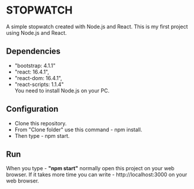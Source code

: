 # STOPWATCH
A simple stopwatch created with Node.js and React. This is my first project using Node.js and React.

## Dependencies

* "bootstrap: 4.1.1"
* "react: 16.4.1",
* "react-dom: 16.4.1",
* "react-scripts: 1.1.4" <br/>
You need to install Node.js on your PC.

## Configuration
* Clone this repository.
* From "Clone folder" use this command - npm install.
* Then type - npm start.

## Run
When you type - **"npm start"** normally open this project on your web browser. If it takes more time you can write - http://localhost:3000 on your web browser.
